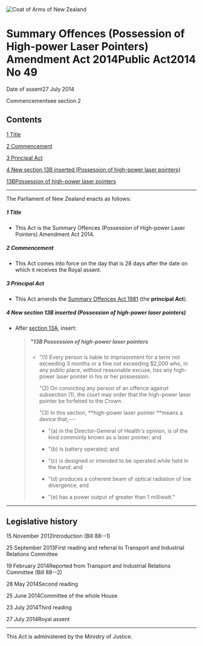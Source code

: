 ![Coat of Arms of New Zealand](/images/leg-crest.jpg)

# Summary Offences (Possession of High-power Laser Pointers) Amendment Act 2014Public Act2014 No 49

Date of assent27 July 2014

Commencementsee section 2

## Contents

[1 ][0][][0][Title][0]

[2 ][1][][1][Commencement][1]

[3 ][2][][2][Principal Act][2]

[4 ][3][][3][New section 13B inserted (Possession of high-power laser pointers)][3]

[13B][4][][4][Possession of high-power laser pointers ][4]

---

The Parliament of New Zealand enacts as follows:

##### 1 Title
    
*   This Act is the Summary Offences (Possession of High-power Laser Pointers) Amendment Act 2014\.

##### 2 Commencement
    
*   This Act comes into force on the day that is 28 days after the date on which it receives the Royal assent.

##### 3 Principal Act
    
*   This Act amends the [Summary Offences Act 1981][5] (the **principal Act**).

##### 4 New section 13B inserted (Possession of high-power laser pointers)
    
*   After [section 13A][6], insert:
    
    > ##### "13B Possession of high-power laser pointers 
    >     
    > *   "(1) Every person is liable to imprisonment for a term not exceeding 3 months or a fine not exceeding $2,000 who, in any public place, without reasonable excuse, has any high-power laser pointer in his or her possession.
    >     
    >     "(2) On convicting any person of an offence against subsection (1), the court may order that the high-power laser pointer be forfeited to the Crown.
    >     
    >     "(3) In this section, **high-power laser pointer **means a device that,---
    >         
    >     *   "(a) in the Director-General of Health's opinion, is of the kind commonly known as a laser pointer; and
    >     
    >     *   "(b) is battery operated; and
    >     
    >     *   "(c) is designed or intended to be operated while held in the hand; and
    >     
    >     *   "(d) produces a coherent beam of optical radiation of low divergence; and
    >     
    >     *   "(e) has a power output of greater than 1 milliwatt."
    >     
    >     
    > 
    > 
    
    

---

## Legislative history

15 November 2012Introduction (Bill 88--1)

25 September 2013First reading and referral to Transport and Industrial Relations Committee

19 February 2014Reported from Transport and Industrial Relations Committee (Bill 88--2)

28 May 2014Second reading

25 June 2014Committee of the whole House

23 July 2014Third reading

27 July 2014Royal assent

---

This Act is administered by the Ministry of Justice.

[0]: http://www.legislation.govt.nz/act/public/2014/0049/latest/whole.html#DLM4270905
[1]: http://www.legislation.govt.nz/act/public/2014/0049/latest/whole.html#DLM4270906
[2]: http://www.legislation.govt.nz/act/public/2014/0049/latest/whole.html#DLM4270907
[3]: http://www.legislation.govt.nz/act/public/2014/0049/latest/whole.html#DLM4270908
[4]: http://www.legislation.govt.nz/act/public/2014/0049/latest/whole.html#DLM4270909
[5]: http://www.legislation.govt.nz/act/public/2014/0049/latest/link.aspx?id=DLM53347
[6]: http://www.legislation.govt.nz/act/public/2014/0049/latest/link.aspx?id=DLM53545